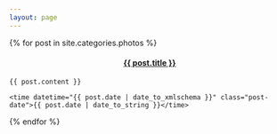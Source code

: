 ```yaml
---
layout: page
---
```


{% for post in site.categories.photos %}

  <article class="post">
    <h4 class="post-title" align="center">
      <a href="{{ site.baseurl }}{{ post.url }}">
        {{ post.title }}
      </a>
    </h4>

    {{ post.content }}

    <time datetime="{{ post.date | date_to_xmlschema }}" class="post-date">{{ post.date | date_to_string }}</time>
   
  </article> 

{% endfor %}
